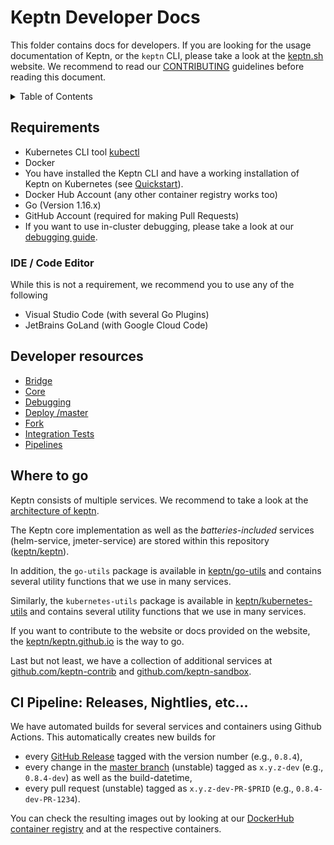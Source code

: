 # Keptn Developer Docs

This folder contains docs for developers. If you are looking for the usage documentation of Keptn, or the `keptn` CLI,
please take a look at the [keptn.sh](https://keptn.sh/docs/) website.
We recommend to read our [CONTRIBUTING](../CONTRIBUTING.md) guidelines before reading this document.

<details>
<summary>Table of Contents</summary>

<!-- toc -->

- [Requirements](#requirements)
  * [IDE / Code Editor](#ide--code-editor)
- [Developer resources](#developer-resources)
- [Where to go](#where-to-go)
- [CI Pipeline: Releases, Nightlies, etc...](#ci-pipeline-releases-nightlies-etc)

<!-- tocstop -->

</details>

## Requirements

* Kubernetes CLI tool [kubectl](https://kubernetes.io/docs/tasks/tools/install-kubectl/)
* Docker
* You have installed the Keptn CLI and have a working installation of Keptn on Kubernetes (see [Quickstart](https://keptn.sh/docs/quickstart/)).
* Docker Hub Account (any other container registry works too)
* Go (Version 1.16.x)
* GitHub Account (required for making Pull Requests)
* If you want to use in-cluster debugging, please take a look at our [debugging guide](debugging.md).

### IDE / Code Editor

While this is not a requirement, we recommend you to use any of the following

* Visual Studio Code (with several Go Plugins)
* JetBrains GoLand (with Google Cloud Code)

## Developer resources

- [Bridge](./bridge.md)
- [Core](./core.md)
- [Debugging](./debugging.md)
- [Deploy /master](./install_master.md)
- [Fork](./fork.md)
- [Integration Tests](./integration_tests.md)
- [Pipelines](./pipelines.md)

## Where to go

Keptn consists of multiple services. We recommend to take a look at the
[architecture of keptn](https://keptn.sh/docs/concepts/architecture/).

The Keptn core implementation as well as the *batteries-included* services (helm-service, jmeter-service) are stored
 within this repository ([keptn/keptn](https://github.com/keptn/keptn)).

In addition, the `go-utils` package is available in [keptn/go-utils](https://github.com/keptn/go-utils/) and contains
 several utility functions that we use in many services.

Similarly, the `kubernetes-utils` package is available in [keptn/kubernetes-utils](https://github.com/keptn/kubernetes-utils/)
 and contains several utility functions that we use in many services.

If you want to contribute to the website or docs provided on the website, the
 [keptn/keptn.github.io](https://github.com/keptn/keptn.github.io/) is the way to go.

Last but not least, we have a collection of additional services at [github.com/keptn-contrib](https://github.com/keptn-contrib)
and [github.com/keptn-sandbox](https://github.com/keptn-sandbox).

## CI Pipeline: Releases, Nightlies, etc...

We have automated builds for several services and containers using Github Actions. This automatically creates new builds for

* every [GitHub Release](https://github.com/keptn/keptn/releases) tagged with the version number (e.g., `0.8.4`),
* every change in the [master branch](https://github.com/keptn/keptn/tree/master) (unstable) tagged as `x.y.z-dev` (e.g., `0.8.4-dev`) as
  well as the build-datetime,
* every pull request (unstable) tagged as `x.y.z-dev-PR-$PRID` (e.g., `0.8.4-dev-PR-1234`).


You can check the resulting images out by looking at our [DockerHub container registry](https://hub.docker.com/u/keptn)
 and at the respective containers.
